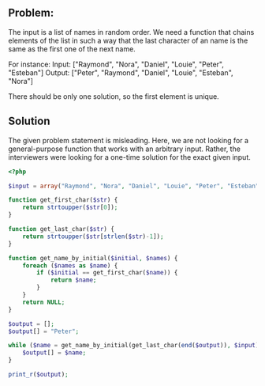 ## Problem:
The input is a list of names in random order. We need a function that chains elements of the list in such a way
that the last character of an name is the same as the first one of the next name.

For instance:
Input: ["Raymond", "Nora", "Daniel", "Louie", "Peter", "Esteban"]
Output: ["Peter", "Raymond", "Daniel", "Louie", "Esteban", "Nora"]

There should be only one solution, so the first element is unique.

## Solution
The given problem statement is misleading. Here, we are not looking for a general-purpose function that
works with an arbitrary input. Rather, the interviewers were looking for a one-time solution for the exact
given input.

```php
<?php

$input = array("Raymond", "Nora", "Daniel", "Louie", "Peter", "Esteban");

function get_first_char($str) {
    return strtoupper($str[0]);
}

function get_last_char($str) {
    return strtoupper($str[strlen($str)-1]);
}

function get_name_by_initial($initial, $names) {
    foreach ($names as $name) {
        if ($initial == get_first_char($name)) {
            return $name;
        }
    }
    return NULL;
}

$output = [];
$output[] = "Peter";

while ($name = get_name_by_initial(get_last_char(end($output)), $input)) {
    $output[] = $name;
}

print_r($output);
```
